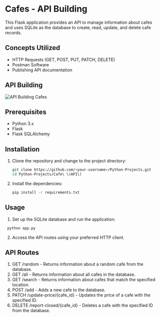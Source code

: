 # Cafes - API Building
This Flask application provides an API to manage information about cafes and uses SQLite as the database to create, read, update, and delete cafe records.

## Concepts Utilized
- HTTP Requests (GET, POST, PUT, PATCH, DELETE)
- Postman Software
- Publishing API documentation

## API Building
![API Building Cafes](https://github.com/katmiller00/Python-Projects/assets/159479250/a3460e21-e271-4b03-aeaa-ca1caf240302)

## Prerequisites
-   Python 3.x
-   Flask
-   Flask SQLAlchemy

## Installation
1. Clone the repository and change to the project directory:

    ```bash
    git clone https://github.com/<your-username>/Python-Projects.git
    cd Python-Projects/Cafe\ \(API\)
    ```
2. Install the dependencies:

    ```bash
    pip install -r requirements.txt
    ```
## Usage
1. Set up the SQLite database and run the application:

  ```bash
   python app.py
   ```
2. Access the API routes using your preferred HTTP client.

## API Routes
1.  GET /random - Returns information about a random cafe from the database.
2.  GET /all - Returns information about all cafes in the database.
3.  GET /search - Returns information about cafes that match the specified location.
4.  POST /add - Adds a new cafe to the database.
5.  PATCH /update-price/{cafe_id} - Updates the price of a cafe with the specified ID.
6.  DELETE /report-closed/{cafe_id} - Deletes a cafe with the specified ID from the database.
